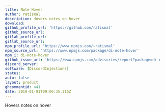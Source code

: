 ```yaml
---
title: Note Hover
author: ratismal
description: Hovers notes on hover
download:
github_profile_url: 'https://github.com/ratismal'
github_source_url:
gitlab_profile_url:
gitlab_source_url:
npm_profile_url: 'https://www.npmjs.com/~ratismal'
npm_source_url: 'https://www.npmjs.com/package/di-note-hover'
npm_i: di-note-hover
github_issue_url: 'https://www.npmjs.com/advisories/report?package=di-note-hover'
discord_server:
software: [DiscordInjections]
status:
auto: false
layout: product
ghcommentid: 441
date: 2019-01-01T09:00:35.215Z
---
```

Hovers notes on hover